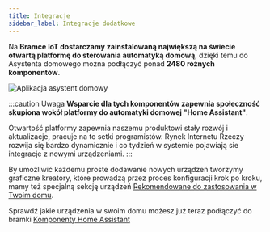```yaml
---
title: Integracje
sidebar_label: Integracje dodatkowe
---
```


Na **Bramce IoT dostarczamy zainstalowaną największą na świecie otwartą platformę do sterowania automatyką domową**, dzięki temu do Asystenta domowego można podłączyć ponad **2480 różnych komponentów**.

![Aplikacja asystent domowy](/img/en/iot/iot_hass.png)

:::caution Uwaga
**Wsparcie dla tych komponentów zapewnia społeczność skupiona wokół platformy do automatyki domowej "Home Assistant"**.

Otwartość platformy zapewnia naszemu produktowi stały rozwój i aktualizacje, pracuje na to setki programistów. Rynek Internetu Rzeczy rozwija się bardzo dynamicznie i co tydzień w systemie pojawiają sie integracje z nowymi urządzeniami.
:::

By umożliwić każdemu proste dodawanie nowych urządzeń tworzymy graficzne kreatory, które prowadzą przez proces konfiguracji krok po kroku, mamy też specjalną sekcję urządzeń [Rekomendowane do zastosowania w Twoim domu](/docs/ais_iot_works_with).


Sprawdź jakie urządzenia w swoim domu możesz już teraz podłączyć do bramki <a href="https://www.home-assistant.io/components/" target="_blank">Komponenty Home Assistant</a>
